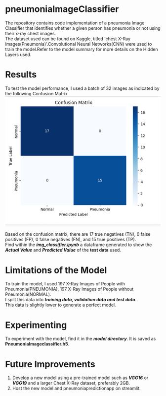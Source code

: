 # pneumoniaImageClassifier
The repository contains code implementation of a pneumonia Image Classifier that identifies whether a given person has pneumonia or not using their x-ray chest images.\
The dataset used can be found on Kaggle, titled 'chest X-Ray Images(Pneumonia)'.Convolutional Neural Networks(CNN) were used to train the model.Refer to the model summary for more details on the Hidden Layers used.<br />

# Results 

To test the model performance, I used a batch of 32 images as indicated by the following Confusion Matrix<br />
![Screenshot](testResults.png)

Based on the confusion matrix, there are 17 true negatives (TN), 0 false positives (FP), 0 false negatives (FN), and 15 true positives (TP). <br />
Find within the ***img_classifier.ipynb*** a dataframe generated to show the ***Actual Value*** and ***Predicted Value*** of the **test data** used. <br />



# Limitations of the Model

To train the model, I used 197 X-Ray Images of People with Pneumonia(PNEUMONIA), 197 X-Ray Images of People without Pneumonia(NORMAL).<br />
I split this data into ***training data, validation data and test data***. <br />
This data is slightly lower to generate a perfect model. <br />

# Experimenting
To experiment with the model, find it in the ***model directory***. It is saved as **PneumoniaImageclassifier.h5**.

# Future Improvements
1. Develop a new model using a pre-trained model such as ***VGG16*** or ***VGG19*** and a larger Chest X-Ray dataset, preferably 2GB.<br />
2. Host the new model and pneumoniapredictionapp on streamlit.




